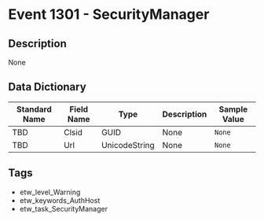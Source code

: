 # Event 1301 - SecurityManager

## Description
None

## Data Dictionary
|Standard Name|Field Name|Type|Description|Sample Value|
|---|---|---|---|---|
|TBD|Clsid|GUID|None|`None`|
|TBD|Url|UnicodeString|None|`None`|

## Tags
* etw_level_Warning
* etw_keywords_AuthHost
* etw_task_SecurityManager